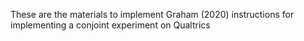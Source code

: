These are the materials to implement Graham (2020) instructions for implementing a conjoint experiment on Qualtrics
